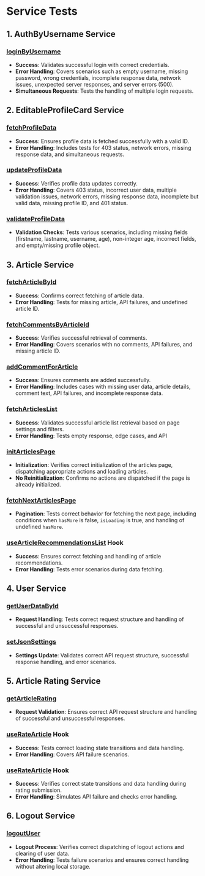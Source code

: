 # Service Tests

## 1. AuthByUsername Service

### [loginByUsername](../../../src/features/AuthByUsername/model/services/loginByUsername/loginByUsername.test.ts)
- **Success**: Validates successful login with correct credentials.
- **Error Handling**: Covers scenarios such as empty username, missing password, wrong credentials, incomplete response data, network issues, unexpected server responses, and server errors (500).
- **Simultaneous Requests**: Tests the handling of multiple login requests.

## 2. EditableProfileCard Service

### [fetchProfileData](../../../src/features/editableProfileCard/model/services/fetchProfileData/fetchProfileData.test.ts)
- **Success**: Ensures profile data is fetched successfully with a valid ID.
- **Error Handling**: Includes tests for 403 status, network errors, missing response data, and simultaneous requests.

### [updateProfileData](../../../src/features/editableProfileCard/model/services/updateProfileData/updateProfileData.test.ts)
- **Success**: Verifies profile data updates correctly.
- **Error Handling**: Covers 403 status, incorrect user data, multiple validation issues, network errors, missing response data, incomplete but valid data, missing profile ID, and 401 status.

### [validateProfileData](../../../src/features/editableProfileCard/model/services/validateProfileData/validateProfileData.test.ts)
- **Validation Checks**: Tests various scenarios, including missing fields (firstname, lastname, username, age), non-integer age, incorrect fields, and empty/missing profile object.

## 3. Article Service

### [fetchArticleById](../../../src/entities/Article/model/services/fetchArticleById/fetchArticleById.test.ts)
- **Success**: Confirms correct fetching of article data.
- **Error Handling**: Tests for missing article, API failures, and undefined article ID.

### [fetchCommentsByArticleId](../../../src/features/ArticleComments/model/services/fetchCommentsByArticleId/fetchCommentsByArticleId.ts)
- **Success**: Verifies successful retrieval of comments.
- **Error Handling**: Covers scenarios with no comments, API failures, and missing article ID.

### [addCommentForArticle](../../../src/features/ArticleComments/model/services/addCommentForArticle/addCommentForArticle.test.ts)
- **Success**: Ensures comments are added successfully.
- **Error Handling**: Includes cases with missing user data, article details, comment text, API failures, and incomplete response data.

### [fetchArticlesList](../../../src/pages/ArticlesPage/model/services/fetchArticlesList/fetchArticlesList.test.ts)
- **Success**: Validates successful article list retrieval based on page settings and filters.
- **Error Handling**: Tests empty response, edge cases, and API

### [initArticlesPage](../../../src/pages/ArticlesPage/model/services/initArticlesPage/initArticlesPage.test.ts)
- **Initialization**: Verifies correct initialization of the articles page, dispatching appropriate actions and loading articles.
- **No Reinitialization**: Confirms no actions are dispatched if the page is already initialized.

### [fetchNextArticlesPage](../../../src/pages/ArticlesPage/model/services/fetchNextArticlesPage/fetchNextArticlesPage.test.ts)
- **Pagination**: Tests correct behavior for fetching the next page, including conditions when `hasMore` is false, `isLoading` is true, and handling of undefined `hasMore`.

###  [useArticleRecommendationsList](../../../src/features/articleRecommendationsList/api/articleRecommendationsApi.test.tsx) Hook
- **Success**: Ensures correct fetching and handling of article recommendations.
- **Error Handling**: Tests error scenarios during data fetching.

## 4. User Service

### [getUserDataById](../../../src/entities/User/api/userApi.test.ts)
- **Request Handling**: Tests correct request structure and handling of successful and unsuccessful responses.

### [setJsonSettings](../../../src/entities/User/api/userApi.test.ts)
- **Settings Update**: Validates correct API request structure, successful response handling, and error scenarios.

## 5. Article Rating Service

### [getArticleRating](../../../src/features/articleRating/api/articleRatingApi.test.tsx)
- **Request Validation**: Ensures correct API request structure and handling of successful and unsuccessful responses.

###  [useRateArticle](../../../src/features/articleRating/api/articleRatingApi.test.tsx) Hook
- **Success**: Tests correct loading state transitions and data handling.
- **Error Handling**: Covers API failure scenarios.

###  [useRateArticle](../../../src/features/articleRating/api/articleRatingApi.test.tsx) Hook
- **Success**: Verifies correct state transitions and data handling during rating submission.
- **Error Handling**: Simulates API failure and checks error handling.

## 6. Logout Service

###  [logoutUser](../../../src/entities/User/model/services/logoutUser/logoutUser.ts)
- **Logout Process**: Verifies correct dispatching of logout actions and clearing of user data.
- **Error Handling**: Tests failure scenarios and ensures correct handling without altering local storage.




